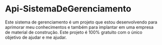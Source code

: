 # Api-SistemaDeGerenciamento
Este sistema de gerenciamento é um projeto que estou desenvolvendo para aprimorar meu conhecimentos e também  para implantar em uma empresa de material de construção. Este projeto é 100% gratuito com o único objetivo de ajudar e me ajudar. 
